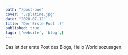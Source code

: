 ```yaml
---
path: "/post-one"
cover: "./platine.jpg"
date: "2020-07-12"
title: "Der Erste Post :)"
published: true
tags: ['website', 'blog',]
---
```

Das ist der erste Post des Blogs, Hello World sozusagen.

